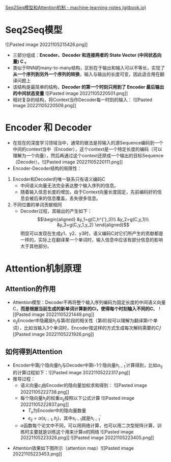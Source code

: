 [Seq2Seq模型和Attention机制 - machine-learning-notes (gitbook.io)](https://luweikxy.gitbook.io/machine-learning-notes/seq2seq-and-attention-mechanism)
# Seq2Seq模型
![[Pasted image 20221105215426.png]]
- 三部分组成：**Encoder、Decoder 和连接两者的 State Vector (中间状态向量) C 。**
- 类似于RNN的many-to-many结构，区别在于输出和输入可以不等长，实现了**从一个序列到另外一个序列的转换**，输入与输出的长度可变，因此适合用在翻译问题上
- 该结构是最简单的结构，**Decoder 的第一个时刻只用到了 Encoder 最后输出的中间状态变量**
![[Pasted image 20221105220501.png]]
- 相对复杂的结构，将Context当作Decoder每一时刻的输入：
![[Pasted image 20221105220509.png]]
# Encoder 和 Decoder
- 在现在的深度学习领域当中，通常的做法是将输入的源Sequence编码到一个中间的context当中（Encoder），这个context是一个特定长度的编码（可以理解为一个向量），然后再通过这个context还原成一个输出的目标Sequence（Decoder）。![[Pasted image 20221105220111.png]]
- Encoder-Decoder结构的局限性：
1. Encoder和Decoder的唯一联系只有语义编码C
	- 中间语义向量无法完全表达整个输入序列的信息。
	-   随着输入信息长度的增加，由于Context向量长度固定，先前编码好的信息会被后来的信息覆盖，丢失很多信息。
2. 不同位置的单词贡献相同
	- Decoder过程，其输出的产生如下：$$\begin{aligned} &y_1=g(C,h^{'}_0)\\ &y_2=g(C,y_1)\\ &y_3=g(C,y_1,y_2) \end{aligned}$$
		明显可以发现在生成y1、y2、y3时，语义编码C对它们所产生的贡献都是一样的，实际上在翻译某一个单词时，输入信息中应该有部分信息的影响大于其他部分。
# Attention机制原理
## Attention的作用
- Attention模型：Decoder不再将整个输入序列编码为固定长度的中间语义向量C，**而是根据当前生成的新单词计算新的Ci，使得每个时刻输入不同的C**。
![[Pasted image 20221105221449.png]]
- $a_{ij}$Encoder中隐藏层$h_j$与第$i$阶段的相关性（第i阶段可以理解为翻译第i个单词），比如当输入3个单词时，Encoder按这样的方式生成每次解码需要的$C_i$![[Pasted image 20221105221926.png]]
## 如何得到Attention
* Encoder中第j个隐向量$h_j$与Decoder中第i-1个隐向量$h^{'}_{i-1}$计算得到，比如$a_{1j}$的计算过程如下：![[Pasted image 20221105222317.png]]
* 推导过程：
	- 语义向量$c_i$由Encoder的隐向量加权求和得到：                               ![[Pasted image 20221105222738.png]]
	- 每个隐向量$h_j$的权重$\alpha _{ij}$按照以下公式计算                              ![[Pasted image 20221105222837.png]]
		- $T_x$为Encoder中的隐向量数量
		- $e_{ij}=\alpha (s_{i-1},h_j)$，其中$s_{i-1}$就是$h^{'}_{i-1}$
	- $\alpha$函数每个论文中不同，可以用网络计算，也可以用二次型矩阵计算，训练时主要就是训练这个用来计算$\alpha$的网络                           ![[Pasted image 20221105223326.png]] ![[Pasted image 20221105223405.png]]
 - Attention效果如下图所示（attention map）![[Pasted image 20221105223453.png]]
